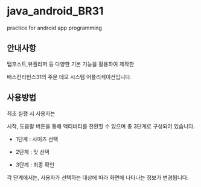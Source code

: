 # java_android_BR31
practice for android app programming

## 안내사항
탭호스트,뷰플리퍼 등 다양한 기본 기능을 활용하여 제작한

배스킨라빈스31의 주문 데모 시스템 어플리케이션입니다.

## 사용방법

최초 실행 시 사용자는 

시작, 도움말 버튼을 통해 액티비티를 전환할 수 있으며 총 3단계로 구성되어 있습니다.

- 1단계 : 사이즈 선택

- 2단계 : 맛 선택

- 3단계 : 최종 확인

각 단계에서는, 사용자가 선택하는 대상에 따라 화면에 나타나는 정보가 변경됩니다.
